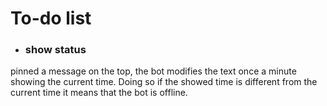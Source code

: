 # To-do list

- ### show status
pinned a message on the top, the bot modifies the text
once a minute showing the current time. Doing so if
the showed time is different from the current time it
means that the bot is offline.
